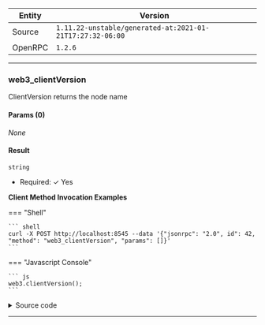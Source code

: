






| Entity | Version |
| --- | --- |
| Source | <code>1.11.22-unstable/generated-at:2021-01-21T17:27:32-06:00</code> |
| OpenRPC | <code>1.2.6</code> |

---




### web3_clientVersion

ClientVersion returns the node name


#### Params (0)

_None_

#### Result




<code>string</code> 

  + Required: ✓ Yes




__Client Method Invocation Examples__

=== "Shell"

	``` shell
	curl -X POST http://localhost:8545 --data '{"jsonrpc": "2.0", id": 42, "method": "web3_clientVersion", "params": []}'
	```

=== "Javascript Console"

	``` js
	web3.clientVersion();
	```


<details><summary>Source code</summary>
<p>
```go
func (s *publicWeb3API) ClientVersion() string {
	return s.stack.Server().Name
}// ClientVersion returns the node name

```
<a href="https://github.com/ethereum/go-ethereum/blob/master/node/api.go#L320" target="_">View on GitHub →</a>
</p>
</details>

---



### web3_sha3

Sha3 applies the ethereum sha3 implementation on the input.
It assumes the input is hex encoded.


#### Params (1)

Parameters must be given _by position_.  


__1:__ 
input <code>hexutil.Bytes</code> 

  + Required: ✓ Yes

 
=== "Schema"

	``` Schema
	
	- title: `dataWord`
	- description: `Hex representation of some bytes`
	- pattern: `^0x([a-fA-F\d])+$`
	- type: string


	```

=== "Raw"

	``` Raw
	{
        "description": "Hex representation of some bytes",
        "pattern": "^0x([a-fA-F\\d])+$",
        "title": "dataWord",
        "type": [
            "string"
        ]
    }
	```





#### Result




<code>hexutil.Bytes</code> 

  + Required: ✓ Yes

 
=== "Schema"

	``` Schema
	
	- title: `dataWord`
	- description: `Hex representation of some bytes`
	- pattern: `^0x([a-fA-F\d])+$`
	- type: string


	```

=== "Raw"

	``` Raw
	{
        "description": "Hex representation of some bytes",
        "pattern": "^0x([a-fA-F\\d])+$",
        "title": "dataWord",
        "type": [
            "string"
        ]
    }
	```



__Client Method Invocation Examples__

=== "Shell"

	``` shell
	curl -X POST http://localhost:8545 --data '{"jsonrpc": "2.0", id": 42, "method": "web3_sha3", "params": []}'
	```

=== "Javascript Console"

	``` js
	web3.sha3(input);
	```


<details><summary>Source code</summary>
<p>
```go
func (s *publicWeb3API) Sha3(input hexutil.Bytes) hexutil.Bytes {
	return crypto.Keccak256(input)
}// Sha3 applies the ethereum sha3 implementation on the input.
// It assumes the input is hex encoded.

```
<a href="https://github.com/ethereum/go-ethereum/blob/master/node/api.go#L326" target="_">View on GitHub →</a>
</p>
</details>

---

